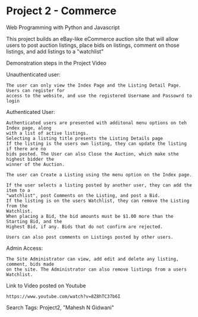 # Project 2 - Commerce

Web Programming with Python and Javascript

This project builds an eBay-like eCommerce auction site that will allow users to post auction
listings, place bids on listings, comment on those listings, and add listings to a "watchlist"

Demonstration steps in the Project Video

Unauthenticated user:

    The user can only view the Index Page and the Listing Detail Page. Users can register for
    access to the website, and use the registered Username and Passowrd to login

Authenticated User:

    Authenticated users are presented with additonal menu options on teh Index page, along 
    with a list of active listings.
    Selecting a listing title presents the Listing Details page
    If the listing is the users own listing, they can update the listing if there are no 
    bids posted. The User can also Close the Auction, which make sthe highest bidder the
    winner of the Auction.
    
    The user can Create a Listing using the menu option on the Index page.
    
    If the user selects a listing posted by another user, they can add the item to a
    "watchlist", post Comments on the Listing, and post a Bid.
    If the listing is on the users Watchlist, they can remove the Listing from the 
    Watchlist.
    When placing a Bid, the bid amounts must be $1.00 more than the Starting Bid, and the 
    Highest Bid, if any. Bids that do not confirm are rejected.
    
    Users can also post comments on Listings posted by other users.

Admin Access:

    The Site Administrator can view, add edit and delete any listing, comment, bids made
    on the site. The Administrator can also remove listings from a users Watchlist.

Link to Video posted on Youtube

    https://www.youtube.com/watch?v=8Z8hTC37b6I

Search Tags: Project2, "Mahesh N Gidwani"
    
    